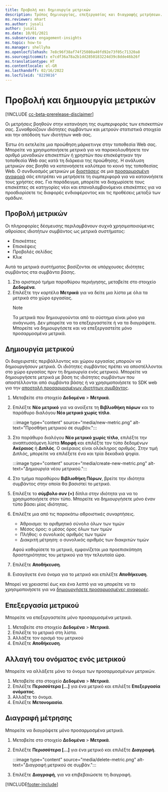 ```yaml
---
title: Προβολή και δημιουργία μετρικών
description: Τρόπος δημιουργίας, επεξεργασίας και διαγραφής μετρήσεων.
ms.reviewer: mhart
ms.author: jusali
author: jusali
ms.date: 10/01/2021
ms.subservice: engagement-insights
ms.topic: how-to
ms.manager: shellyha
ms.openlocfilehash: 7e8c96f38af74f25080a40fd92e73f05c71320a8
ms.sourcegitcommit: e7cdf36a78a2b1dd2850183224d39c8dde46b26f
ms.translationtype: HT
ms.contentlocale: el-GR
ms.lasthandoff: 02/16/2022
ms.locfileid: "8229816"
---
```

# <a name="view-and-create-metrics"></a>Προβολή και δημιουργία μετρικών

[!INCLUDE [cc-beta-prerelease-disclaimer](includes/cc-beta-prerelease-disclaimer.md)]

Οι μετρήσεις βοηθούν στην κατανόηση της συμπεριφοράς των επισκεπτών σας. Συναθροίζουν ιδιότητες συμβάντων και μετρούν στατιστικά στοιχεία και την απόδοση των ιδιοτήτων web σας.  

Έστω ότι εκτελείτε μια προώθηση μάρκετινγκ στην τοποθεσία Web σας. Μπορείτε να χρησιμοποιήσετε μετρικά για να παρακολουθήσετε τον αριθμό μοναδικών επισκεπτών ή χρηστών που επισκέφτηκαν την τοποθεσία Web σας κατά τη διάρκεια της προώθησης. Η ανάλυση μετρικών σας βοηθά να κατανοήσετε καλύτερα το κοινό της τοποθεσίας Web. Ο συνδυασμός μετρικών με [διαστάσεις](dimensions.md) σε μια [προσαρμοσμένη αναφορά](custom-reports.md) σάς επιτρέπει να μετρήσετε τη συμπεριφορά για να κατανοήσετε τους χρήστες σας. Για παράδειγμα, μπορείτε να διαχωρίσετε τους επισκέπτες σε κατηγορίες νέοι και επαναλαμβανόμενοι επισκέπτες για να προσδιορίσετε τις διαφορές ενδιαφέροντος και τις προθέσεις μεταξύ των ομάδων.

## <a name="view-metrics"></a>Προβολή μετρικών

Οι πληροφορίες δέσμευσης περιλαμβάνουν συχνά χρησιμοποιούμενες αθροίσεις ιδιοτήτων συμβάντος ως μετρικά συστήματος: 

- Επισκέπτες
- Επισκέψεις
- Προβολές σελίδας
- Κλικ

Αυτά τα μετρικά συστήματος βασίζονται σε υπάρχουσες ιδιότητες συμβάντος στα συμβάντα βάσης.

1. Στο αριστερό τμήμα παραθύρου περιήγησης, μεταβείτε στο στοιχείο **Δεδομένα**. 
1. Επιλέξτε την καρτέλα **Μετρικά** για να δείτε μια λίστα με όλα τα μετρικά στο χώρο εργασίας. 
   > [!NOTE]
   > Τα μετρικά που δημιουργούνται από το σύστημα είναι μόνο για ανάγνωση. Δεν μπορείτε να τα επεξεργαστείτε ή να τα διαγράψετε. Μπορείτε να δημιουργήσετε και να επεξεργαστείτε μόνο προσαρμοσμένα μετρικά.

## <a name="create-a-metric"></a>Δημιουργία μετρικού

Οι διαχειριστές περιβάλλοντος και χώρου εργασίας μπορούν να δημιουργήσουν μετρικά. Οι ιδιότητες συμβάντος πρέπει να αποστέλλονται στο χώρο εργασίας πριν τη δημιουργία ενός μετρικού. Μπορείτε να δημιουργήσετε μετρικά με βάση τις ιδιότητες συμβάντων που αποστέλλονται από συμβάντα βάσης ή να χρησιμοποιήσετε το SDK web για την [αποστολή προσαρμοσμένων ιδιοτήτων συμβάντος](advanced-SDK-implementation.md).

1. Μεταβείτε στο στοιχείο **Δεδομένα** > **Μετρικά**.
1. Επιλέξτε **Νέο μετρικό** για να ανοίξετε τη **Βιβλιοθήκη πόρων** και το παράθυρο διαλόγου **Νέο μετρικό χωρίς τίτλο**.

   :::image type="content" source="media/new-metric.png" alt-text="Προσθήκη μετρικού σε συμβάν.":::

1. Στο παράθυρο διαλόγου **Νέο μετρικό χωρίς τίτλο**, επιλέξτε την αναπτυσσόμενη λίστα **Μορφή** και επιλέξτε τον τύπο δεδομένων **Ακέραιος** ή **Διπλός**. Ο ακέραιος είναι ολόκληρος αριθμός. Στην τιμή Διπλός, μπορείτε να επιλέξετε ένα και τρία δεκαδικά ψηφία.

   :::image type="content" source="media/create-new-metric.png" alt-text="Δημιουργία νέου μετρικού.":::
   
5. Στο τμήμα παραθύρου **Βιβλιοθήκη Πόρων**, βρείτε την ιδιότητα συμβάντος στην οποία θα βασιστεί το μετρικό.
6. Επιλέξτε το **σύμβολο συν (+)** δίπλα στην ιδιότητα για να το χρησιμοποιήσετε στον τύπο. Μπορείτε να δημιουργήσετε μόνο έναν τύπο βάσει μίας ιδιότητας. 
7. Επιλέξτε μια από τις παρακάτω αθροιστικές συναρτήσεις. 

   - Άθροισμα: το αριθμητικό σύνολο όλων των τιμών 
   - Μέσος όρος: ο μέσος όρος όλων των τιμών
   - Πλήθος: ο συνολικός αριθμός των τιμών
   - Διακριτή μέτρηση: ο συνολικός αριθμός των διακριτών τιμών

   Αφού καθορίσετε το μετρικό, εμφανίζεται μια προεπισκόπηση δραστηριότητας του μετρικού για την τελευταία ώρα.

1. Επιλέξτε **Αποθήκευση**. 
1. Εισαγάγετε ένα όνομα για το μετρικό και επιλέξτε **Αποθήκευση**.

Μπορεί να χρειαστεί έως και ένα λεπτό για να μπορείτε να το χρησιμοποιήσετε για να [δημιουργήσετε προσαρμοσμένες αναφορές](custom-reports.md).

## <a name="edit-a-metric"></a>Επεξεργασία μετρικού

Μπορείτε να επεξεργαστείτε μόνο προσαρμοσμένα μετρικά.

1. Μεταβείτε στο στοιχείο **Δεδομένα** > **Μετρικά**.
1. Επιλέξτε το μετρικό στη λίστα.
1. Αλλάξτε τον ορισμό του μετρικού
1. Επιλέξτε **Αποθήκευση**.

## <a name="change-the-name-of-a-metric"></a>Αλλαγή του ονόματος ενός μετρικού

Μπορείτε να αλλάξετε μόνο το όνομα των προσαρμοσμένων μετρικών.

1. Μεταβείτε στο στοιχείο **Δεδομένα** > **Μετρικά**.
1. Επιλέξτε **Περισσότερα [...]** για ένα μετρικό και επιλέξτε **Επεξεργασία ονόματος**.
1. Αλλάξτε το όνομα. 
1. Επιλέξτε **Μετονομασία**.

## <a name="delete-a-metric"></a>Διαγραφή μέτρησης

Μπορείτε να διαγράψετε μόνο προσαρμοσμένα μετρικά.

1. Μεταβείτε στο στοιχείο **Δεδομένα** > **Μετρικά**.
1. Επιλέξτε **Περισσότερα [...]** για ένα μετρικό και επιλέξτε **Διαγραφή**.

   :::image type="content" source="media/delete-metric.png" alt-text="Διαγραφή μετρικού σε συμβάν.":::

1. Επιλέξτε **Διαγραφή**, για να επιβεβαιώσετε τη διαγραφή.



[!INCLUDE[footer-include](../includes/footer-banner.md)]
